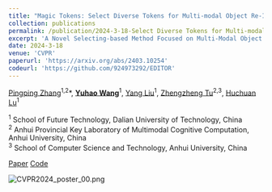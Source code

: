 ```yaml
---
title: "Magic Tokens: Select Diverse Tokens for Multi-modal Object Re-Identification"
collection: publications
permalink: /publication/2024-3-18-Select Diverse Tokens for Multi-modal Object Re-Identification
excerpt: 'A Novel Selecting-based Method Focused on Multi-Modal Object Re-Identification.'
date: 2024-3-18
venue: 'CVPR'
paperurl: 'https://arxiv.org/abs/2403.10254'
codeurl: 'https://github.com/924973292/EDITOR'
---
```

[Pingping Zhang](<https://scholar.google.com/citations?user=MfbIbuEAAAAJ&hl=zh-CN>)<sup>1,2</sup>*, **[Yuhao Wang](<https://scholar.google.com/citations?user=WZvjVLkAAAAJ&hl=zh-CN>)**<sup>1</sup>, [Yang Liu](<https://dblp.org/pid/51/3710-66.html>)<sup>1</sup>, [Zhengzheng Tu](<https://dblp.org/pid/138/5016.html>)<sup>2,3</sup>, [Huchuan Lu](<https://scholar.google.com/citations?hl=zh-CN&user=D3nE0agAAAAJ>)<sup>1</sup>

<sup>1</sup>  School of Future Technology, Dalian University of Technology, China  
<sup>2</sup>  Anhui Provincial Key Laboratory of Multimodal Cognitive Computation, Anhui University, China  
<sup>3</sup>  School of Computer Science and Technology, Anhui University, China

[Paper](https://arxiv.org/abs/2403.10254)
[Code](https://github.com/924973292/EDITOR)

![CVPR2024_poster_00.png](..%2Fimages%2FCVPR2024_poster_00.png)